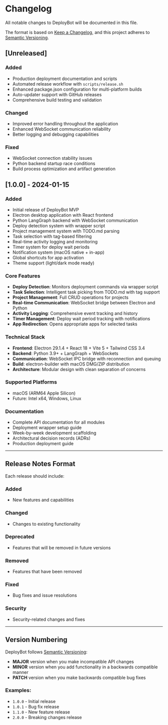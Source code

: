# Changelog

All notable changes to DeployBot will be documented in this file.

The format is based on [Keep a Changelog](https://keepachangelog.com/en/1.0.0/),
and this project adheres to [Semantic Versioning](https://semver.org/spec/v2.0.0.html).

## [Unreleased]

### Added
- Production deployment documentation and scripts
- Automated release workflow with `scripts/release.sh`
- Enhanced package.json configuration for multi-platform builds
- Auto-updater support with GitHub releases
- Comprehensive build testing and validation

### Changed
- Improved error handling throughout the application
- Enhanced WebSocket communication reliability
- Better logging and debugging capabilities

### Fixed
- WebSocket connection stability issues
- Python backend startup race conditions
- Build process optimization and artifact generation

## [1.0.0] - 2024-01-15

### Added
- Initial release of DeployBot MVP
- Electron desktop application with React frontend
- Python LangGraph backend with WebSocket communication
- Deploy detection system with wrapper script
- Project management system with TODO.md parsing
- Task selection with tag-based filtering
- Real-time activity logging and monitoring
- Timer system for deploy wait periods
- Notification system (macOS native + in-app)
- Global shortcuts for app activation
- Theme support (light/dark mode ready)

### Core Features
- **Deploy Detection**: Monitors deployment commands via wrapper script
- **Task Selection**: Intelligent task picking from TODO.md with tag support
- **Project Management**: Full CRUD operations for projects
- **Real-time Communication**: WebSocket bridge between Electron and Python
- **Activity Logging**: Comprehensive event tracking and history
- **Timer Management**: Deploy wait period tracking with notifications
- **App Redirection**: Opens appropriate apps for selected tasks

### Technical Stack
- **Frontend**: Electron 29.1.4 + React 18 + Vite 5 + Tailwind CSS 3.4
- **Backend**: Python 3.9+ + LangGraph + WebSockets
- **Communication**: WebSocket IPC bridge with reconnection and queuing
- **Build**: electron-builder with macOS DMG/ZIP distribution
- **Architecture**: Modular design with clean separation of concerns

### Supported Platforms
- macOS (ARM64 Apple Silicon)
- Future: Intel x64, Windows, Linux

### Documentation
- Complete API documentation for all modules
- Deployment wrapper setup guide
- Week-by-week development scaffolding
- Architectural decision records (ADRs)
- Production deployment guide

---

## Release Notes Format

Each release should include:

### Added
- New features and capabilities

### Changed
- Changes to existing functionality

### Deprecated
- Features that will be removed in future versions

### Removed
- Features that have been removed

### Fixed
- Bug fixes and issue resolutions

### Security
- Security-related changes and fixes

---

## Version Numbering

DeployBot follows [Semantic Versioning](https://semver.org/):

- **MAJOR** version when you make incompatible API changes
- **MINOR** version when you add functionality in a backwards compatible manner
- **PATCH** version when you make backwards compatible bug fixes

### Examples:
- `1.0.0` - Initial release
- `1.0.1` - Bug fix release
- `1.1.0` - New feature release
- `2.0.0` - Breaking changes release 
